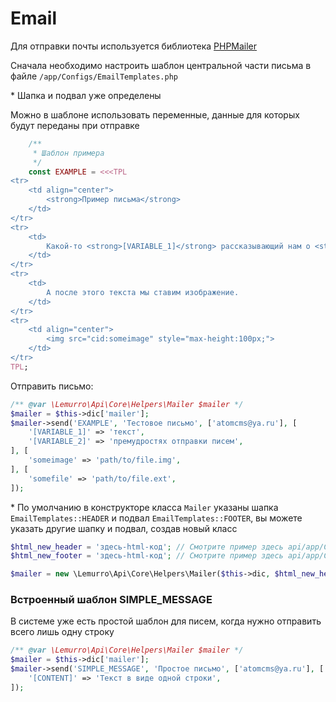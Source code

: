 # Email
Для отправки почты используется библиотека [PHPMailer](https://github.com/PHPMailer/PHPMailer)

Сначала необходимо настроить шаблон центральной части письма в файле `/app/Configs/EmailTemplates.php`

\* Шапка и подвал уже определены

Можно в шаблоне использовать переменные, данные для которых будут переданы при отправке
```php
    /**
     * Шаблон примера
     */
    const EXAMPLE = <<<TPL
<tr>
    <td align="center">
        <strong>Пример письма</strong>
    </td>
</tr>
<tr>
    <td>
        Какой-то <strong>[VARIABLE_1]</strong> рассказывающий нам о <strong>[VARIABLE_2]</strong>.
    </td>
</tr>
<tr>
    <td>
        А после этого текста мы ставим изображение.
    </td>
</tr>
<tr>
    <td align="center">
        <img src="cid:someimage" style="max-height:100px;">
    </td>
</tr>
TPL;
```

Отправить письмо:
```php
/** @var \Lemurro\Api\Core\Helpers\Mailer $mailer */
$mailer = $this->dic['mailer'];
$mailer->send('EXAMPLE', 'Тестовое письмо', ['atomcms@ya.ru'], [
    '[VARIABLE_1]' => 'текст',
    '[VARIABLE_2]' => 'премудростях отправки писем',
], [
    'someimage' => 'path/to/file.img',
], [
    'somefile' => 'path/to/file.ext',
]);
```
\* По умолчанию в конструкторе класса `Mailer` указаны шапка `EmailTemplates::HEADER` и подвал `EmailTemplates::FOOTER`, вы можете указать другие шапку и подвал, создав новый класс
```php
$html_new_header = 'здесь-html-код'; // Смотрите пример здесь api/app/Configs/EmailTemplates.php в константе HEADER
$html_new_footer = 'здесь-html-код'; // Смотрите пример здесь api/app/Configs/EmailTemplates.php в константе FOOTER

$mailer = new \Lemurro\Api\Core\Helpers\Mailer($this->dic, $html_new_header, $html_new_footer);
```

### Встроенный шаблон SIMPLE_MESSAGE
В системе уже есть простой шаблон для писем, когда нужно отправить всего лишь одну строку
```php
/** @var \Lemurro\Api\Core\Helpers\Mailer $mailer */
$mailer = $this->dic['mailer'];
$mailer->send('SIMPLE_MESSAGE', 'Простое письмо', ['atomcms@ya.ru'], [
    '[CONTENT]' => 'Текст в виде одной строки',
]);
```